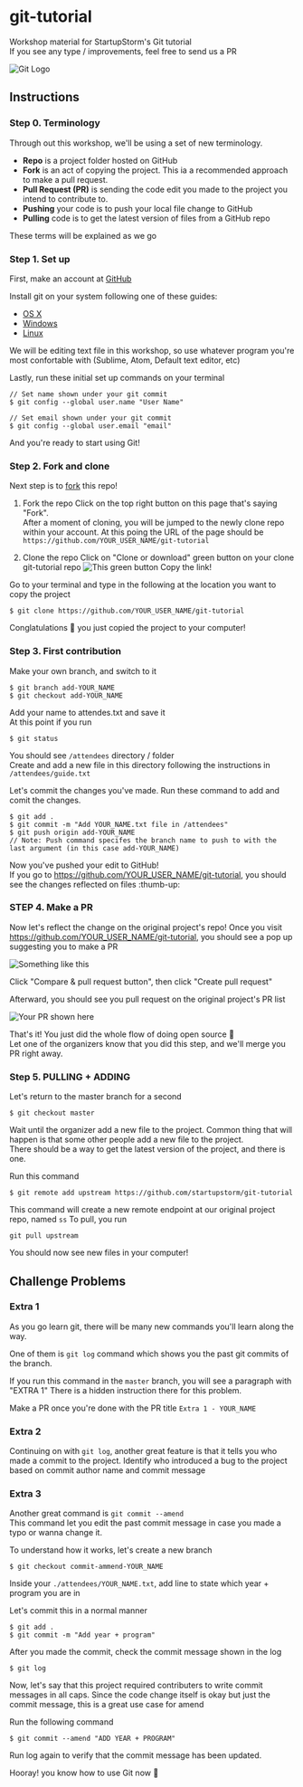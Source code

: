 # git-tutorial
Workshop material for StartupStorm's Git tutorial  
If you see any type / improvements, feel free to send us a PR

![Git Logo](https://git-for-windows.github.io/img/git_logo.png)

## Instructions
### Step 0. Terminology
Through out this workshop, we'll be using a set of new terminology.
- **Repo** is a project folder hosted on GitHub
- **Fork** is an act of copying the project. This ia a recommended approach to make a pull request.
- **Pull Request (PR)** is sending the code edit you made to the project you intend to contribute to.
- **Pushing** your code is to push your local file change to GitHub
- **Pulling** code is to get the latest version of files from a GitHub repo


These terms will be explained as we go

### Step 1. Set up
First, make an account at [GitHub](https://github.com/join)

Install git on your system following one of these guides:
- [OS X](https://www.atlassian.com/git/tutorials/install-git#mac-os-x)
- [Windows](https://www.atlassian.com/git/tutorials/install-git#windows)
- [Linux](https://www.atlassian.com/git/tutorials/install-git#linux)

We will be editing text file in this workshop, so use whatever program you're most confortable with (Sublime, Atom, Default text editor, etc)

Lastly, run these initial set up commands on your terminal

```
// Set name shown under your git commit
$ git config --global user.name "User Name"

// Set email shown under your git commit
$ git config --global user.email "email"
```

And you're ready to start using Git!

### Step 2. Fork and clone
Next step is to [fork](https://help.github.com/articles/fork-a-repo/) this repo!

1. Fork the repo
Click on the top right button on this page that's saying "Fork".  
After a moment of cloning, you will be jumped to the newly clone repo within your account.
At this poing the URL of the page should be `https://github.com/YOUR_USER_NAME/git-tutorial`

2. Clone the repo
Click on "Clone or download" green button on your clone git-tutorial repo
![This green button](https://imgur.com/vK3c3Lu)
Copy the link!

Go to your terminal and type in the following at the location you want to copy the project

```
$ git clone https://github.com/YOUR_USER_NAME/git-tutorial
```

Conglatulations :tada: you just copied the project to your computer!

### Step 3. First contribution
Make your own branch, and switch to it

```
$ git branch add-YOUR_NAME
$ git checkout add-YOUR_NAME
```

Add your name to attendes.txt and save it  
At this point if you run 

```
$ git status
```

You should see `/attendees` directory / folder  
Create and add a new file in this directory following the instructions in `/attendees/guide.txt`

Let's commit the changes you've made. Run these command to add and comit the changes.

```
$ git add .
$ git commit -m "Add YOUR_NAME.txt file in /attendees"
$ git push origin add-YOUR_NAME
// Note: Push command specifes the branch name to push to with the last argument (in this case add-YOUR_NAME)
```

Now you've pushed your edit to GitHub!  
If you go to  https://github.com/YOUR_USER_NAME/git-tutorial, you should see the changes reflected on files :thumb-up:

### STEP 4. Make a PR

Now let's reflect the change on the original project's repo!
Once you visit https://github.com/YOUR_USER_NAME/git-tutorial, you should see a pop up suggesting you to make a PR

![Something like this](https://i.imgur.com/q3c3Ulq.png)

Click "Compare & pull request button", then click "Create pull request"

Afterward, you should see you pull request on the original project's PR list

![Your PR shown here](https://i.imgur.com/qb048Tn.png)

That's it! You just did the whole flow of doing open source :tada:  
Let one of the organizers know that you did this step, and we'll merge you PR right away.

### Step 5. PULLING + ADDING

Let's return to the master branch for a second

```
$ git checkout master
```

Wait until the organizer add a new file to the project.
Common thing that will happen is that some other people add a new file to the project.  
There should be a way to get the latest version of the project, and there is one.

Run this command

```
$ git remote add upstream https://github.com/startupstorm/git-tutorial
```

This command will create a new remote endpoint at our original project repo, named `ss`
To pull, you run

```
git pull upstream
```

You should now see new files in your computer!

## Challenge Problems
### Extra 1

As you go learn git, there will be many new commands you'll learn along the way.

One of them is `git log` command which shows you the past git commits of the branch.

If you run this command in the `master` branch, you will see a paragraph with "EXTRA 1"
There is a hidden instruction there for this problem.

Make a PR once you're done with the PR title `Extra 1 - YOUR_NAME`

### Extra 2
Continuing on with `git log`, another great feature is that it tells you who made a commit to the project.
Identify who introduced a bug to the project based on commit author name and commit message

### Extra 3
Another great command is `git commit --amend`  
This command let you edit the past commit message in case you made a typo or wanna change it.

To understand how it works, let's create a new branch
```
$ git checkout commit-ammend-YOUR_NAME
```

Inside your `./attendees/YOUR_NAME.txt`, add line to state which year + program you are in

Let's commit this in a normal manner

```
$ git add .
$ git commit -m "Add year + program"
```

After you made the commit, check the commit message shown in the log
```
$ git log
```

Now, let's say that this project required contributers to write commit messages in all caps.
Since the code change itself is okay but just the commit message, this is a great use case for amend

Run the following command
```
$ git commit --amend "ADD YEAR + PROGRAM"
```

Run log again to verify that the commit message has been updated.

Hooray! you know how to use Git now :tada:
